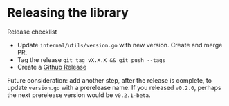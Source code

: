 # Releasing the library

Release checklist

 - Update `internal/utils/version.go` with new version. Create and merge PR.
 - Tag the release `git tag vX.X.X && git push --tags`
 - Create a [Github Release](https://github.com/solarwinds/apm-go/releases/new)

Future consideration: add another step, after the release is complete, to update
`version.go` with a prerelease name. If you released `v0.2.0`, perhaps the next
prerelease version would be `v0.2.1-beta`.